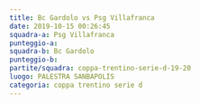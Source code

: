```yaml
---
title: Bc Gardolo vs Psg Villafranca
date: 2019-10-15 00:26:45
squadra-a: Psg Villafranca
punteggio-a: 
squadra-b: Bc Gardolo
punteggio-b: 
partite/squadra: coppa-trentino-serie-d-19-20
luogo: PALESTRA SANBAPOLIS
categoria: coppa trentino serie d
---
```

